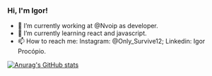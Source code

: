 ### Hi, I'm Igor!

- 🔭 I’m currently working at @Nvoip as developer.
- 🌱 I’m currently learning react and javascript.
- 📫 How to reach me: Instagram: @Only_Survive12; Linkedin: Igor Procópio.

[![Anurag's GitHub stats](https://github-readme-stats.vercel.app/api?username=IgorProcopio12&hide=stars&show_icons=true&theme=onedark)](https://github.com/anuraghazra/github-readme-stats)


